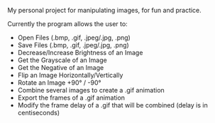 My personal project for manipulating images, for fun and practice.

Currently the program allows the user to:

- Open Files (.bmp, .gif, .jpeg/.jpg, .png)
- Save Files (.bmp, .gif, .jpeg/.jpg, .png)
- Decrease/Increase Brightness of an Image
- Get the Grayscale of an Image
- Get the Negative of an Image
- Flip an Image Horizontally/Vertically
- Rotate an Image +90° / -90°
- Combine several images to create a .gif animation
- Export the frames of a .gif animation
- Modify the frame delay of a .gif that will be combined (delay is in centiseconds)